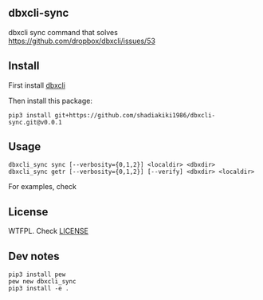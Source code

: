 ## dbxcli-sync

dbxcli sync command that solves https://github.com/dropbox/dbxcli/issues/53


## Install

First install [dbxcli](https://github.com/dropbox/dbxcli/)

Then install this package:

```
pip3 install git+https://github.com/shadiakiki1986/dbxcli-sync.git@v0.0.1
```

## Usage

```
dbxcli_sync sync [--verbosity={0,1,2}] <localdir> <dbxdir>
dbxcli_sync getr [--verbosity={0,1,2}] [--verify] <dbxdir> <localdir>
```

For examples, check 


## License

WTFPL. Check [LICENSE](LICENSE)


## Dev notes

```
pip3 install pew
pew new dbxcli_sync
pip3 install -e .
```
